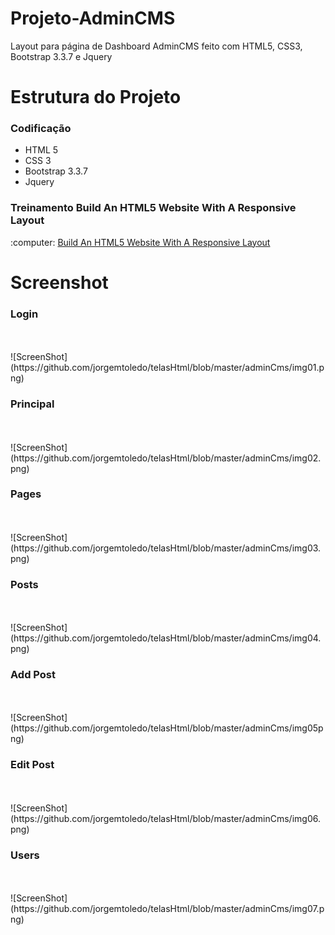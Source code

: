 # Projeto-AdminCMS
Layout para página de Dashboard AdminCMS feito com HTML5, CSS3, Bootstrap 3.3.7 e Jquery

# Estrutura do Projeto

<h3>Codificação</h3>
<ul>
  <li>HTML 5</li>
  <li>CSS 3</li>
  <li>Bootstrap 3.3.7</li>
  <li>Jquery</li>  
</ul>

<h3>Treinamento Build An HTML5 Website With A Responsive Layout</h3>
:computer: <a href="https://www.youtube.com/watch?v=Wm6CUkswsNw&index=3&list=PLillGF-RfqbZTASqIqdvm1R5mLrQq79CU">Build An HTML5 Website With A Responsive Layout</a> 

# Screenshot 

<h3>Login</h3>
<br><br>
![ScreenShot](https://github.com/jorgemtoledo/telasHtml/blob/master/adminCms/img01.png)

<h3>Principal</h3>
<br><br>
![ScreenShot](https://github.com/jorgemtoledo/telasHtml/blob/master/adminCms/img02.png)

<h3>Pages</h3>
<br><br>
![ScreenShot](https://github.com/jorgemtoledo/telasHtml/blob/master/adminCms/img03.png)

<h3>Posts</h3>
<br><br>
![ScreenShot](https://github.com/jorgemtoledo/telasHtml/blob/master/adminCms/img04.png)

<h3>Add Post</h3>
<br><br>
![ScreenShot](https://github.com/jorgemtoledo/telasHtml/blob/master/adminCms/img05png)

<h3>Edit Post</h3>
<br><br>
![ScreenShot](https://github.com/jorgemtoledo/telasHtml/blob/master/adminCms/img06.png)

<h3>Users</h3>
<br><br>
![ScreenShot](https://github.com/jorgemtoledo/telasHtml/blob/master/adminCms/img07.png)